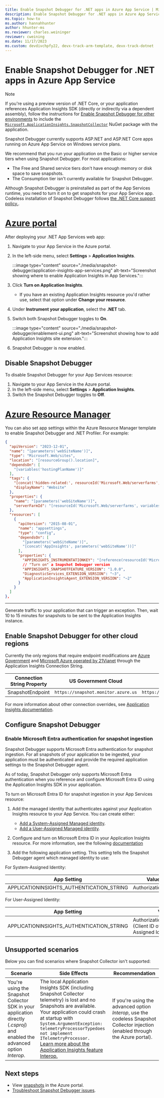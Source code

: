 ```yaml
---
title: Enable Snapshot Debugger for .NET apps in Azure App Service | Microsoft Docs
description: Enable Snapshot Debugger for .NET apps in Azure App Service
ms.topic: how-to
ms.author: hannahhunter
author: hhunter-ms
ms.reviewer: charles.weininger
reviewer: cweining
ms.date: 11/17/2023
ms.custom: devdivchpfy22, devx-track-arm-template, devx-track-dotnet
---
```


# Enable Snapshot Debugger for .NET apps in Azure App Service

> [!NOTE]
> If you're using a preview version of .NET Core, or your application references Application Insights SDK (directly or indirectly via a dependent assembly), follow the instructions for [Enable Snapshot Debugger for other environments](snapshot-debugger-vm.md) to include the [`Microsoft.ApplicationInsights.SnapshotCollector`](https://www.nuget.org/packages/Microsoft.ApplicationInsights.SnapshotCollector) NuGet package with the application.

Snapshot Debugger currently supports ASP.NET and ASP.NET Core apps running on Azure App Service on Windows service plans.

We recommend that you run your application on the Basic or higher service tiers when using Snapshot Debugger. For most applications:

* The Free and Shared service tiers don't have enough memory or disk space to save snapshots. 
* The Consumption tier isn't currently available for Snapshot Debugger.

Although Snapshot Debugger is preinstalled as part of the App Services runtime, you need to turn it on to get snapshots for your App Service app. Codeless installation of Snapshot Debugger follows [the .NET Core support policy.](https://dotnet.microsoft.com/platform/support/policy/dotnet-core).

# [Azure portal](#tab/portal)

After deploying your .NET App Services web app:

1. Navigate to your App Service in the Azure portal.

1. In the left-side menu, select **Settings** > **Application Insights**.

    :::image type="content" source="./media/snapshot-debugger/application-insights-app-services.png" alt-text="Screenshot showing where to enable Application Insights in App Services.":::

1. Click **Turn on Application Insights**.
    * If you have an existing Application Insights resource you'd rather use, select that option under **Change your resource**.

1. Under **Instrument your application**, select the **.NET** tab.

1. Switch both Snapshot Debugger toggles to **On**.
  
    :::image type="content" source="./media/snapshot-debugger/enablement-ui.png" alt-text="Screenshot showing how to add Application Insights site extension.":::
  
1. Snapshot Debugger is now enabled.

## Disable Snapshot Debugger

To disable Snapshot Debugger for your App Services resource:
1. Navigate to your App Service in the Azure portal. 
1. In the left-side menu, select **Settings** > **Application Insights**.
1. Switch the Snapshot Debugger toggles to **Off**.

# [Azure Resource Manager](#tab/arm)

You can also set app settings within the Azure Resource Manager template to enable Snapshot Debugger and .NET Profiler. For example:

```json
{
  "apiVersion": "2023-12-01",
  "name": "[parameters('webSiteName')]",
  "type": "Microsoft.Web/sites",
  "location": "[resourceGroup().location]",
  "dependsOn": [
    "[variables('hostingPlanName')]"
  ],
  "tags": { 
    "[concat('hidden-related:', resourceId('Microsoft.Web/serverfarms', variables('hostingPlanName')))]": "empty",
    "displayName": "Website"
  },
  "properties": {
    "name": "[parameters('webSiteName')]",
    "serverFarmId": "[resourceId('Microsoft.Web/serverfarms', variables('hostingPlanName'))]"
  },
  "resources": [
    {
      "apiVersion": "2015-08-01",
      "name": "appsettings",
      "type": "config",
      "dependsOn": [
        "[parameters('webSiteName')]",
        "[concat('AppInsights', parameters('webSiteName'))]"
      ],
      "properties": {
        "APPINSIGHTS_INSTRUMENTATIONKEY": "[reference(resourceId('Microsoft.Insights/components', concat('AppInsights', parameters('webSiteName'))), '2014-04-01').InstrumentationKey]",
        // "Turn on" a Snapshot Debugger version
        "APPINSIGHTS_SNAPSHOTFEATURE_VERSION": "1.0.0",
        "DiagnosticServices_EXTENSION_VERSION": "~3",
        "ApplicationInsightsAgent_EXTENSION_VERSION": "~2"
      }
    }
  ]
},
```

---

Generate traffic to your application that can trigger an exception. Then, wait 10 to 15 minutes for snapshots to be sent to the Application Insights instance.

## Enable Snapshot Debugger for other cloud regions

Currently the only regions that require endpoint modifications are [Azure Government](/azure/azure-government/compare-azure-government-global-azure#application-insights) and [Microsoft Azure operated by 21Vianet](/azure/china/resources-developer-guide) through the Application Insights Connection String.

| Connection String Property | US Government Cloud                 | China Cloud                         |
|----------------------------|-------------------------------------|-------------------------------------|
| SnapshotEndpoint           | `https://snapshot.monitor.azure.us` | `https://snapshot.monitor.azure.cn` |

For more information about other connection overrides, see [Application Insights documentation](../app/connection-strings.md?tabs=net#connection-string-with-explicit-endpoint-overrides).

## Configure Snapshot Debugger

### Enable Microsoft Entra authentication for snapshot ingestion

Snapshot Debugger supports Microsoft Entra authentication for snapshot ingestion. For all snapshots of your application to be ingested, your application must be authenticated and provide the required application settings to the Snapshot Debugger agent.

As of today, Snapshot Debugger only supports Microsoft Entra authentication when you reference and configure Microsoft Entra ID using the Application Insights SDK in your application.

To turn on Microsoft Entra ID for snapshot ingestion in your App Services resource:

1. Add the managed identity that authenticates against your Application Insights resource to your App Service. You can create either:

    * [Add a  System-Assigned Managed identity](/azure/app-service/overview-managed-identity?tabs=portal%2chttp#add-a-system-assigned-identity).
    * [Add a User-Assigned Managed identity](/azure/app-service/overview-managed-identity?tabs=portal%2chttp#add-a-user-assigned-identity).

1. Configure and turn on Microsoft Entra ID in your Application Insights resource. For more information, see the following [documentation](../app/azure-ad-authentication.md?tabs=net#configure-and-enable-azure-ad-based-authentication)

1. Add the following application setting. This setting tells the Snapshot Debugger agent which managed identity to use:

For System-Assigned Identity:

| App Setting                               | Value            |
|-------------------------------------------|------------------|
| APPLICATIONINSIGHTS_AUTHENTICATION_STRING | Authorization=AD |

For User-Assigned Identity:

| App Setting                               | Value                                                               |
|-------------------------------------------|---------------------------------------------------------------------|
| APPLICATIONINSIGHTS_AUTHENTICATION_STRING | Authorization=AD;ClientID={Client ID of the User-Assigned Identity} |

## Unsupported scenarios

Below you can find scenarios where Snapshot Collector isn't supported:

| Scenario | Side Effects | Recommendation |
|----------|--------------|----------------|
| You're using the Snapshot Collector SDK in your application directly (*.csproj*) and enabled the advanced option *Interop*. | The local Application Insights SDK (including Snapshot Collector telemetry) is lost and no Snapshots are available.<br/>Your application could crash at startup with `System.ArgumentException: telemetryProcessorTypedoes not implement ITelemetryProcessor.`<br/>[Learn more about the Application Insights feature Interop.](../app/azure-web-apps-net-core.md#troubleshooting) | If you're using the advanced option *Interop*, use the codeless Snapshot Collector injection (enabled through the Azure portal). |

## Next steps

* View [snapshots](snapshot-debugger-data.md?toc=/azure/azure-monitor/toc.json#access-debug-snapshots-in-the-portal) in the Azure portal.
* [Troubleshoot Snapshot Debugger issues](snapshot-debugger-troubleshoot.md).

[Enablement UI]: ./media/snapshot-debugger/enablement-ui.png
[snapshot-debugger-app-setting]:./media/snapshot-debugger/snapshot-debugger-app-setting.png
